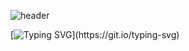 



![header](https://capsule-render.vercel.app/api?type=rect&color=gradient&height=180&section=header&text=👻Bon%20Jae&fontAlignY=70&fontAlign=80&animation=fadeIn&fontSize=60)


[![Typing SVG](https://readme-typing-svg.demolab.com?font=Fira+Code&weight=500&size=30&duration=2000&pause=600&color=1BF719&center=true&multiline=true&random=false&width=850&height=100&lines=Hi!+My+name+is+Bon+Jae!;Welcome!+My+repository!)](https://git.io/typing-svg)

